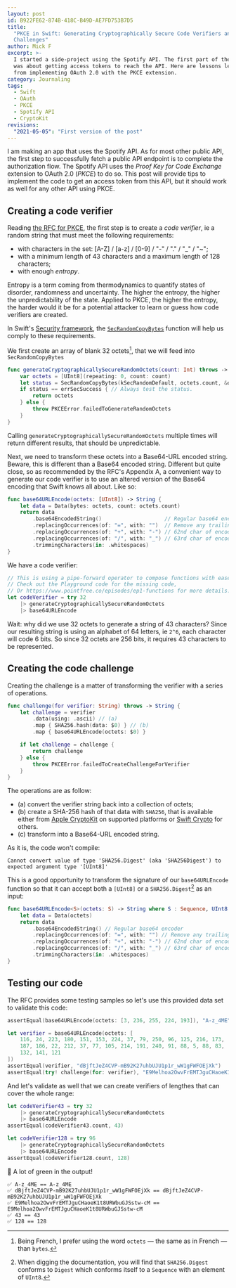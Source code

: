 ```yaml
---
layout: post
id: B922FE62-874B-418C-B49D-AE7FD753B7D5
title:
  "PKCE in Swift: Generating Cryptographically Secure Code Verifiers and Code
  Challenges"
author: Mick F
excerpt: >-
  I started a side-project using the Spotify API. The first part of the journey
  was about getting access tokens to reach the API. Here are lessons learned
  from implementing OAuth 2.0 with the PKCE extension.
category: Journaling
tags:
  - Swift
  - OAuth
  - PKCE
  - Spotify API
  - CryptoKit
revisions:
  "2021-05-05": "First version of the post"
---
```


I am making an app that uses the Spotify API. As for most other public API, the
first step to successfully fetch a public API endpoint is to complete the
authorization flow. The Spotify API uses the _Proof Key for Code Exchange_
extension to OAuth 2.0 (_PKCE_) to do so. This post will provide tips to
implement the code to get an access token from this API, but it should work as
well for any other API using PKCE.

## Creating a code verifier

Reading [the RFC for PKCE][1], the first step is to create a _code verifier_, ie
a random string that must meet the following requirements:

- with characters in the set: [A-Z] / [a-z] / [0-9] / "-" / "." / "\_" / "~";
- with a minimum length of 43 characters and a maximum length of 128 characters;
- with enough _entropy_.

Entropy is a term coming from thermodynamics to quantify states of disorder,
randomness and uncertainty. The higher the entropy, the higher the
unpredictability of the state. Applied to PKCE, the higher the entropy, the
harder would it be for a potential attacker to learn or guess how code verifiers
are created.

In Swift's [Security framework][2], the [`SecRandomCopyBytes`][3] function will
help us comply to these requirements.

We first create an array of blank 32 octets[^1], that we will feed into
`SecRandomCopyBytes`

```swift
func generateCryptographicallySecureRandomOctets(count: Int) throws -> [UInt8] {
    var octets = [UInt8](repeating: 0, count: count)
    let status = SecRandomCopyBytes(kSecRandomDefault, octets.count, &octets)
    if status == errSecSuccess { // Always test the status.
        return octets
    } else {
        throw PKCEError.failedToGenerateRandomOctets
    }
}
```

Calling `generateCryptographicallySecureRandomOctets` multiple times will return
different results, that should be unpredictable.

Next, we need to transform these octets into a Base64-URL encoded string.
Beware, this is different than a Base64 encoded string. Different but quite
close, so as recommended by the RFC's Appendix A, a convenient way to generate
our code verifier is to use an altered version of the Base64 encoding that Swift
knows all about. Like so:

```swift
func base64URLEncode(octets: [UInt8]) -> String {
    let data = Data(bytes: octets, count: octets.count)
    return data
        .base64EncodedString()                    // Regular base64 encoder
        .replacingOccurrences(of: "=", with: "")  // Remove any trailing '='s
        .replacingOccurrences(of: "+", with: "-") // 62nd char of encoding
        .replacingOccurrences(of: "/", with: "_") // 63rd char of encoding
        .trimmingCharacters(in: .whitespaces)
}
```

We have a code verifier:

```swift
// This is using a pipe-forward operator to compose functions with ease.
// Check out the Playground code for the missing code,
// Or https://www.pointfree.co/episodes/ep1-functions for more details.
let codeVerifier = try 32
    |> generateCryptographicallySecureRandomOctets
    |> base64URLEncode
```

Wait: why did we use 32 octets to generate a string of 43 characters? Since our
resulting string is using an alphabet of 64 letters, ie `2^6`, each character
will code 6 bits. So since 32 octets are 256 bits, it requires 43 characters to
be represented.

## Creating the code challenge

Creating the challenge is a matter of transforming the verifier with a series of
operations.

```swift
func challenge(for verifier: String) throws -> String {
    let challenge = verifier
        .data(using: .ascii) // (a)
        .map { SHA256.hash(data: $0) } // (b)
        .map { base64URLEncode(octets: $0) }

    if let challenge = challenge {
        return challenge
    } else {
        throw PKCEError.failedToCreateChallengeForVerifier
    }
}
```

The operations are as follow:

- (a) convert the verifier string back into a collection of octets;
- (b) create a SHA-256 hash of that data with `SHA256`, that is available either
  from [Apple CryptoKit][5] on supported platforms or [Swift Crypto][4] for
  others.
- (c) transform into a Base64-URL encoded string.

As it is, the code won't compile:

```
Cannot convert value of type 'SHA256.Digest' (aka 'SHA256Digest') to expected argument type '[UInt8]'
```

This is a good opportunity to transform the signature of our `base64URLEncode`
function so that it can accept both a `[UInt8]` or a `SHA256.Digest`[^2] as an
input:

```swift
func base64URLEncode<S>(octets: S) -> String where S : Sequence, UInt8 == S.Element {
    let data = Data(octets)
    return data
        .base64EncodedString() // Regular base64 encoder
        .replacingOccurrences(of: "=", with: "") // Remove any trailing '='s
        .replacingOccurrences(of: "+", with: "-") // 62nd char of encoding
        .replacingOccurrences(of: "/", with: "_") // 63rd char of encoding
        .trimmingCharacters(in: .whitespaces)
}
```

## Testing our code

The RFC provides some testing samples so let's use this provided data set to
validate this code:

```swift
assertEqual(base64URLEncode(octets: [3, 236, 255, 224, 193]), "A-z_4ME")

let verifier = base64URLEncode(octets: [
    116, 24, 223, 180, 151, 153, 224, 37, 79, 250, 96, 125, 216, 173,
    187, 186, 22, 212, 37, 77, 105, 214, 191, 240, 91, 88, 5, 88, 83,
    132, 141, 121
])
assertEqual(verifier, "dBjftJeZ4CVP-mB92K27uhbUJU1p1r_wW1gFWFOEjXk")
assertEqual(try! challenge(for: verifier), "E9Melhoa2OwvFrEMTJguCHaoeK1t8URWbuGJSstw-cM")
```

And let's validate as well that we can create verifiers of lengthes that can
cover the whole range:

```swift
let codeVerifier43 = try 32
    |> generateCryptographicallySecureRandomOctets
    |> base64URLEncode
assertEqual(codeVerifier43.count, 43)

let codeVerifier128 = try 96
    |> generateCryptographicallySecureRandomOctets
    |> base64URLEncode
assertEqual(codeVerifier128.count, 128)
```

🎉 A lot of green in the output!

```
✅ A-z_4ME == A-z_4ME
✅ dBjftJeZ4CVP-mB92K27uhbUJU1p1r_wW1gFWFOEjXk == dBjftJeZ4CVP-mB92K27uhbUJU1p1r_wW1gFWFOEjXk
✅ E9Melhoa2OwvFrEMTJguCHaoeK1t8URWbuGJSstw-cM == E9Melhoa2OwvFrEMTJguCHaoeK1t8URWbuGJSstw-cM
✅ 43 == 43
✅ 128 == 128
```

[^1]:
    Being French, I prefer using the word `octets` — the same as in French —
    than `bytes`.

[^2]:
    When digging the documentation, you will find that `SHA256.Digest` conforms
    to `Digest` which conforms itself to a `Sequence` with an element of
    `UInt8`.

[1]: https://tools.ietf.org/html/rfc7636
[2]: https://developer.apple.com/documentation/security
[3]:
  https://developer.apple.com/documentation/security/1399291-secrandomcopybytes
[4]:
  https://apple.github.io/swift-crypto/docs/current/Crypto/Structs/SHA256.html
[5]: https://developer.apple.com/documentation/cryptokit/sha256
